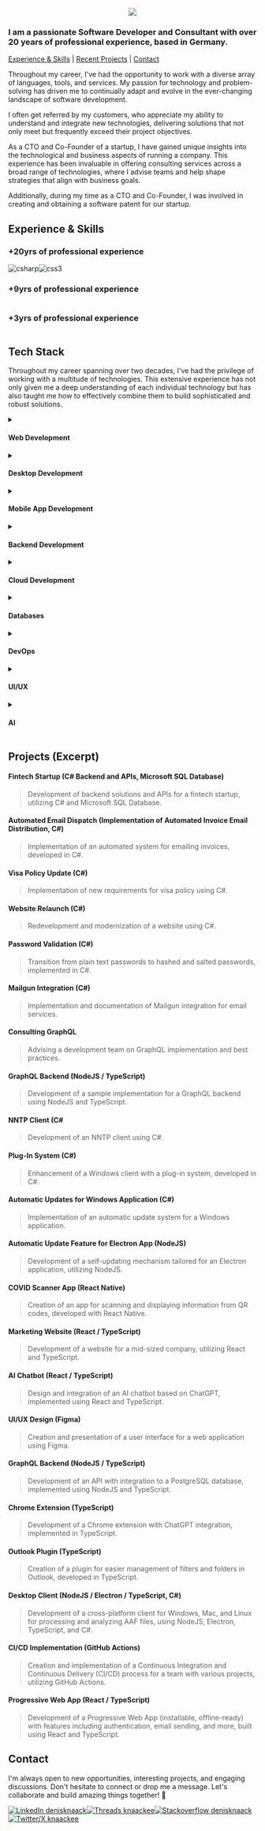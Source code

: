 <p align="center">
<a href=""><img src="https://github.com/Knaackee/knaackee/blob/master/header.png"/></a>
</p>

### I am a passionate Software Developer and Consultant with over 20 years of professional experience, based in Germany. 

[Experience & Skills](#experience--skills) | 
[Recent Projects](#projects) | 
[Contact](#contact)

Throughout my career, I've had the opportunity to work with a diverse array of languages, tools, and services. My passion for technology and problem-solving has driven me to continually adapt and evolve in the ever-changing landscape of software development.

I often get referred by my customers, who appreciate my ability to understand and integrate new technologies, delivering solutions that not only meet but frequently exceed their project objectives.

As a CTO and Co-Founder of a startup, I have gained unique insights into the technological and business aspects of running a company. This experience has been invaluable in offering consulting services across a broad range of technologies, where I advise teams and help shape strategies that align with business goals.

Additionally, during my time as a CTO and Co-Founder, I was involved in creating and obtaining a software patent for our startup. 

## Experience & Skills
### +20yrs of professional experience
<div style="display: flex; flex-wrap: wrap">
    <a rel="noreferrer">
      <img
        src="https://img.shields.io/badge/C%23-239120?style=for-the-badge&logo=csharp&logoColor=white"
        alt="csharp"
      />
    </a>
    <a rel="noreferrer">
      <img
        src="https://img.shields.io/badge/JavaScript-323330?style=for-the-badge&logo=javascript&logoColor=F7DF1E"
        alt=""
      />
    </a>
      <a rel="noreferrer">
      <img
        src="https://img.shields.io/badge/SQL-e6e6e6?style=for-the-badge&logo=sql&logoColor=black"
        alt=""
      />
    </a>
    <a rel="noreferrer">
      <img
        src="https://img.shields.io/badge/HTML5-E34F26?style=for-the-badge&logo=html5&logoColor=white"
        alt=""
      />
    </a>
    <a rel="noreferrer">
      <img
        src="https://img.shields.io/badge/CSS3-1572B6?style=for-the-badge&logo=css3&logoColor=white"
        alt="css3"
      />
    </a>
      </a>
      <a rel="noreferrer">
      <img
        src="https://img.shields.io/badge/Rest-39B7E6?style=for-the-badge&&logoColor=white"
        alt=""
      />
    </a>
  </div>

### +9yrs of professional experience
<div style="display: flex; flex-wrap: wrap">    
  <a rel="noreferrer">
      <img
        src="https://img.shields.io/badge/Node%20js-339933?style=for-the-badge&logo=nodedotjs&logoColor=white"
        alt=""
      />
    </a>
      <a rel="noreferrer">
      <img
        src="https://img.shields.io/badge/TypeScript-007ACC?style=for-the-badge&logo=typescript&logoColor=white"
        alt=""
      />
    <a rel="noreferrer">
      <img
        src="https://img.shields.io/badge/GraphQl-E10098?style=for-the-badge&logo=graphql&logoColor=white"
        alt=""
      />
    </a>
</div>

### +3yrs of professional experience
<div style="display: flex; flex-wrap: wrap">    
  <a rel="noreferrer">
      <img
        src="https://img.shields.io/badge/Dart-2BB6F6?style=for-the-badge&logo=dart&logoColor=white"
        alt=""
      />
    </a>
</div>


## Tech Stack

Throughout my career spanning over two decades, I've had the privilege of working with a multitude of technologies. This extensive experience has not only given me a deep understanding of each individual technology but has also taught me how to effectively combine them to build sophisticated and robust solutions. 

<details style="display: flex; flex-wrap: wrap">
    <summary><h4>Web Development</h4></summary>
    <a rel="noreferrer">
      <img
        src="https://img.shields.io/badge/AspNet-3DAFEC?style=for-the-badge&logoColor=61DAF"
        alt=""
      />
    </a>
    <a rel="noreferrer">
      <img
        src="https://img.shields.io/badge/React-20232A?style=for-the-badge&logo=react&logoColor=61DAF"
        alt=""
      />
    </a>
    <a rel="noreferrer">
      <img
        src="https://img.shields.io/badge/Vue%20js-35495E?style=for-the-badge&logo=vuedotjs&logoColor=4FC08D"
        alt=""
      />
    </a>
    <a rel="noreferrer">
      <img
        src="https://img.shields.io/badge/Solid%20JS-2C4F7C?style=for-the-badge&logo=solid&logoColor=white"
        alt=""
      />
    </a>
    <a rel="noreferrer">
      <img
        src="https://img.shields.io/badge/Svelte-4A4A55?style=for-the-badge&logo=svelte&logoColor=FF3E00"
        alt=""
      />
    </a>
    <a rel="noreferrer"
      ><img
        src="https://img.shields.io/badge/Angular-DD0031?style=for-the-badge&logo=angular&logoColor=white"
        alt="angular"
      />
    </a>
    <a rel="noreferrer">
      <img
        src="https://img.shields.io/badge/Gatsby-663399?style=for-the-badge&logo=gatsby&logoColor=white"
        alt="gatsby"
      />
    </a>
    <a rel="noreferrer">
      <img
        src="https://img.shields.io/badge/Express%20js-000000?style=for-the-badge&logo=express&logoColor=white"
        alt="express"
      />
    </a>
    <a rel="noreferrer">
      <img
        src="https://img.shields.io/badge/Tailwind_CSS-38B2AC?style=for-the-badge&logo=tailwind-css&logoColor=white"
        alt=""
      />
    </a>
    <a rel="noreferrer">
      <img
        src="https://img.shields.io/badge/Bootstrap-563D7C?style=for-the-badge&logo=bootstrap&logoColor=white"
        alt="bootstrap"
      />
    </a>
    <a rel="noreferrer">
      <img
        src="https://img.shields.io/badge/next%20js-000000?style=for-the-badge&logo=nextdotjs&logoColor=white"
        alt=""
      />
    </a>
    <a rel="noreferrer">
      <img
        src="https://img.shields.io/badge/remix-000000?style=for-the-badge&logo=remix&logoColor=white"
        alt=""
      />
    </a>
        <a rel="noreferrer">
      <img
        src="https://img.shields.io/badge/Google%20Analytics-E37400?style=for-the-badge&logo=google%20analytics&logoColor=white"
        alt=""
      />
    </a>
    <a rel="noreferrer">
      <img
        src="https://img.shields.io/badge/ThreeJs-black?style=for-the-badge&logo=three.js&logoColor=white"
        alt=""
      />
    </a>
    <a rel="noreferrer">
      <img
        src="https://img.shields.io/badge/Socket.io-010101?&style=for-the-badge&logo=Socket.io&logoColor=white"
        alt=""
      />
    </a>
</details>

<details style="display: flex; flex-wrap: wrap;">
    <summary><h4>Desktop Development</h4></summary>
    <a rel="noreferrer">
      <img
        src="https://img.shields.io/badge/.NET-512BD4?style=for-the-badge&logo=dotnet&logoColor=white"
        alt="dotnet"
      />
    </a>
    <a rel="noreferrer">
      <img
        src="https://img.shields.io/badge/Electron-2B2E3A?style=for-the-badge&logo=electron&logoColor=9FEAF9"
        alt="electron"
      />
    </a>
</details>

<details style="display: flex; flex-wrap: wrap">
    <summary><h4>Mobile App Development</h4></summary>
    <a rel="noreferrer">
      <a rel="noreferrer">
        <img
          src="https://img.shields.io/badge/React_Native-20232A?style=for-the-badge&logo=react&logoColor=61DAFB"
          alt=""
        />
      </a>
      <img
        src="https://img.shields.io/badge/Flutter-02569B?style=for-the-badge&logo=flutter&logoColor=white"
        alt="flutter"
      />
    </a>
    <a rel="noreferrer">
      <img
        src="https://img.shields.io/badge/Xamarin-3498DB?style=for-the-badge&logo=xamarin&logoColor=white"
        alt=""
      />
    </a>
    <a rel="noreferrer">
      <img
        src="https://img.shields.io/badge/Ionic-3880FF?style=for-the-badge&logo=ionic&logoColor=white"
        alt="ionic"
      />
    </a>
    <a rel="noreferrer">
      <img
        src="https://img.shields.io/badge/Expo-1B1F23?style=for-the-badge&logo=expo&logoColor=white"
        alt=""
      />
    </a>
</details>

<details style="display: flex; flex-wrap: wrap">
    <summary><h4>Backend Development</h4></summary>
    <a rel="noreferrer">
      <img
        src="https://img.shields.io/badge/.NET-512BD4?style=for-the-badge&logo=dotnet&logoColor=white"
        alt="dotnet"
      />
    </a>
  <a rel="noreferrer">
      <img
        src="https://img.shields.io/badge/Node%20js-339933?style=for-the-badge&logo=nodedotjs&logoColor=white"
        alt=""
      />
    </a>
</details>

<details style="display: flex; flex-wrap: wrap">
    <summary><h4>Cloud Development</h4></summary>
    <a rel="noreferrer">
      <img
        src="https://img.shields.io/badge/Amazon_AWS-FF9900?style=for-the-badge&logo=amazonaws&logoColor=white"
        alt="aws"
      />
    </a>
    <a rel="noreferrer">
      <img
        src="https://img.shields.io/badge/microsoft%20azure-0089D6?style=for-the-badge&logo=microsoft-azure&logoColor=white"
        alt="azure"
      />
    </a>
    <a rel="noreferrer">
      <img
        src="https://img.shields.io/badge/Cloudflare-F38020?style=for-the-badge&logo=Cloudflare&logoColor=white"
        alt=""
      />
    </a>
    <a rel="noreferrer">
      <img
        src="https://img.shields.io/badge/Digital_Ocean-0080FF?style=for-the-badge&logo=DigitalOcean&logoColor=white"
        alt=""
      />
    </a>
    <a rel="noreferrer">
      <img
        src="https://img.shields.io/badge/Google_Cloud-4285F4?style=for-the-badge&logo=google-cloud&logoColor=white"
        alt=""
      />
    </a>
    <a rel="noreferrer">
      <img
        src="https://img.shields.io/badge/Netlify-00C7B7?style=for-the-badge&logo=netlify&logoColor=white"
        alt=""
      />
    </a>
    <a rel="noreferrer">
      <img
        src="https://img.shields.io/badge/Vercel-000000?style=for-the-badge&logo=vercel&logoColor=white"
        alt=""
      />
    </a>
</details>

  <details style="display: flex; flex-wrap: wrap">
    <summary><h4>Databases</h4></summary>
    <a rel="noreferrer">
      <img
        src="https://img.shields.io/badge/MariaDB-003545?style=for-the-badge&logo=mariadb&logoColor=white"
        alt=""
      />
    </a>
    <a rel="noreferrer">
      <img
        src="https://img.shields.io/badge/Microsoft%20SQL%20Server-CC2927?style=for-the-badge&logo=microsoft%20sql%20server&logoColor=white"
        alt=""
      />
    </a>
    <a rel="noreferrer">
      <img
        src="https://img.shields.io/badge/MongoDB-4EA94B?style=for-the-badge&logo=mongodb&logoColor=white"
        alt=""
      />
    </a>
    <a rel="noreferrer">
      <img
        src="https://img.shields.io/badge/MySQL-005C84?style=for-the-badge&logo=mysql&logoColor=white"
        alt=""
      />
    </a>
    <a rel="noreferrer">
      <img
        src="https://img.shields.io/badge/Sqlite-003B57?style=for-the-badge&logo=sqlite&logoColor=white"
        alt=""
      />
    </a>
    <a rel="noreferrer">
      <img
        src="https://img.shields.io/badge/PostgreSQL-316192?style=for-the-badge&logo=postgresql&logoColor=white"
        alt=""
      />
    </a>
    <a rel="noreferrer">
      <img
        src="https://img.shields.io/badge/redis-%23DD0031.svg?&style=for-the-badge&logo=redis&logoColor=white"
        alt=""
      />
    </a>
  </details>
  <details style="display: flex; flex-wrap: wrap">
    <summary><h4>DevOps</h4></summary>
    <a rel="noreferrer">
      <img
        src="https://img.shields.io/badge/Docker-2CA5E0?style=for-the-badge&logo=docker&logoColor=white"
        alt="docker"
      />
    </a>
    <a rel="noreferrer">
      <img
        src="https://img.shields.io/badge/GitHub-100000?style=for-the-badge&logo=github&logoColor=white"
        alt=""
      />
    </a>
    <a rel="noreferrer">
      <img
        src="https://img.shields.io/badge/GitLab-330F63?style=for-the-badge&logo=gitlab&logoColor=white"
        alt=""
      />
    </a>
    <a rel="noreferrer">
      <img
        src="https://img.shields.io/badge/kubernetes-326ce5.svg?&style=for-the-badge&logo=kubernetes&logoColor=white"
        alt=""
      />
    </a>
  </details>  
<details style="display: flex; flex-wrap: wrap">
    <summary><h4>UI/UX</h4></summary>
    <a rel="noreferrer">
      <img
        src="https://img.shields.io/badge/Figma-F24E1E?style=for-the-badge&logo=figma&logoColor=white"
        alt="figma"
      />
    </a>
</details>
<details style="display: flex; flex-wrap: wrap">
    <summary><h4>AI</h4></summary>
    <a rel="noreferrer">
        <img
            src="https://img.shields.io/badge/ChatGPT-74aa9c?style=for-the-badge&logo=openai&logoColor=white"
            alt=""
        />
    </a>
</details>

## Projects (Excerpt)

#### Fintech Startup (C# Backend and APIs, Microsoft SQL Database)
> Development of backend solutions and APIs for a fintech startup, utilizing C# and Microsoft SQL Database.

#### Automated Email Dispatch (Implementation of Automated Invoice Email Distribution, C#)
> Implementation of an automated system for emailing invoices, developed in C#.

#### Visa Policy Update (C#)
> Implementation of new requirements for visa policy using C#.

#### Website Relaunch (C#)
> Redevelopment and modernization of a website using C#.

#### Password Validation (C#)
> Transition from plain text passwords to hashed and salted passwords, implemented in C#.

#### Mailgun Integration (C#)
> Implementation and documentation of Mailgun integration for email services.

#### Consulting GraphQL
> Advising a development team on GraphQL implementation and best practices.

#### GraphQL Backend (NodeJS / TypeScript)
> Development of a sample implementation for a GraphQL backend using NodeJS and TypeScript.

#### NNTP Client (C#
> Development of an NNTP client using C#.

#### Plug-In System (C#)
> Enhancement of a Windows client with a plug-in system, developed in C#.

#### Automatic Updates for Windows Application (C#)
> Implementation of an automatic update system for a Windows application.

#### Automatic Update Feature for Electron App (NodeJS)
> Development of a self-updating mechanism tailored for an Electron application, utilizing NodeJS.

#### COVID Scanner App (React Native)
> Creation of an app for scanning and displaying information from QR codes, developed with React Native.

#### Marketing Website (React / TypeScript)
> Development of a website for a mid-sized company, utilizing React and TypeScript.

#### AI Chatbot (React / TypeScript)
> Design and integration of an AI chatbot based on ChatGPT, implemented using React and TypeScript.

#### UI/UX Design (Figma)
> Creation and presentation of a user interface for a web application using Figma.

#### GraphQL Backend (NodeJS / TypeScript)
> Development of an API with integration to a PostgreSQL database, implemented using NodeJS and TypeScript.

#### Chrome Extension (TypeScript)
> Development of a Chrome extension with ChatGPT integration, implemented in TypeScript.

#### Outlook Plugin (TypeScript)
> Creation of a plugin for easier management of filters and folders in Outlook, developed in TypeScript.

#### Desktop Client (NodeJS / Electron / TypeScript, C#)
> Development of a cross-platform client for Windows, Mac, and Linux for processing and analyzing AAF files, using NodeJS, Electron, TypeScript, and C#.

#### CI/CD Implementation (GitHub Actions)
> Creation and implementation of a Continuous Integration and Continuous Delivery (CI/CD) process for a team with various projects, utilizing GitHub Actions.

#### Progressive Web App (React / TypeScript)
> Development of a Progressive Web App (installable, offline-ready) with features including authentication, email sending, and more, built using React and TypeScript.

## Contact

I'm always open to new opportunities, interesting projects, and engaging discussions. Don't hesitate to connect or drop me a message. Let's collaborate and build amazing things together! 🚀

<a href="https://linkedin.com/in/denisknaack" target="blank"><img
    align="center"
    src="https://img.shields.io/badge/LinkedIn-0077B5?style=for-the-badge&logo=linkedin&logoColor=white"
    alt="LinkedIn denisknaack"/></a><a href="https://www.threads.net/@knaackee" target="blank"><img
    align="center"
    src="https://img.shields.io/badge/Threads-000000?style=for-the-badge&logo=Threads&logoColor=white"
    alt="Threads knaackee"/></a><a href="https://stackoverflow.com/users/479659" target="blank"><img
    align="center"
    src="https://img.shields.io/badge/Stack_Overflow-FE7A16?style=for-the-badge&logo=stack-overflow&logoColor=white"
    alt="Stackoverflow denisknaack"/><a href="https://twitter.com/knaackee" target="blank"><img
    align="center"
    src="https://img.shields.io/badge/X-000000?style=for-the-badge&logo=x&logoColor=white"
    alt="Twitter/X knaackee"/></a>
</a>

